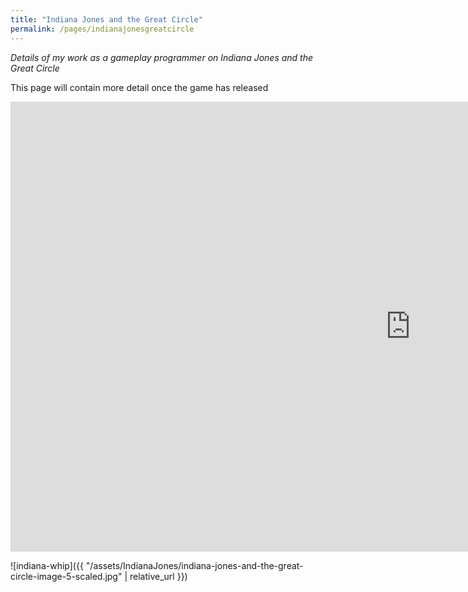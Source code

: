 ```yaml
---
title: "Indiana Jones and the Great Circle"
permalink: /pages/indianajonesgreatcircle
---
```


*Details of my work as a gameplay programmer on Indiana Jones and the Great Circle*

This page will contain more detail once the game has released

<iframe width="1280" height="720" src="https://www.youtube.com/embed/0e17p2IVDUU?si=_9N5uCeoC91xZXeI&amp;start=114" title="Indiana Jones and the Great Circle" frameborder="0" allow="accelerometer; autoplay; clipboard-write; encrypted-media; gyroscope; picture-in-picture; web-share" referrerpolicy="strict-origin-when-cross-origin" allowfullscreen></iframe>

![indiana-whip]({{ "/assets/IndianaJones/indiana-jones-and-the-great-circle-image-5-scaled.jpg" | relative_url }})
